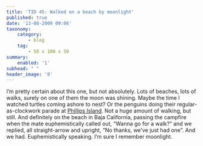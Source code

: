 ```yaml
---
title: 'TID 45: Walked on a beach by moonlight'
published: true
date: '13-08-2009 09:06'
taxonomy:
    category:
        - blog
    tag:
        - 50 x 100 x 50
summary:
    enabled: '1'
subhead: " "
header_image: '0'
---
```


I’m pretty certain about this one, but not absolutely. Lots of beaches, lots of walks, surely on one of them the moon was shining. Maybe the time I watched turtles coming ashore to nest? Or the penguins doing their regular-as-clockwork parade at [Phillips Island](http://www.penguins.org.au). Not a huge amount of walking, but still. And definitely on the beach in Baja California, passing the campfire when the mate euphemistically called out, “Wanna go for a walk?” and we replied, all straight-arrow and upright, “No thanks, we’ve just had one”. And we had. Euphemistically speaking. I’m sure I remember moonlight.
